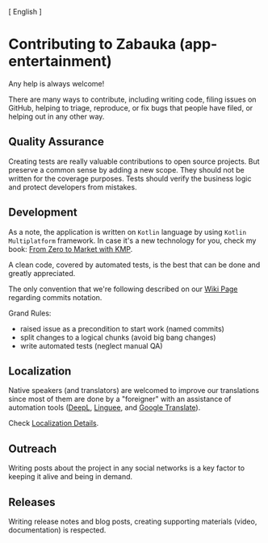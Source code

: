 [ English ]

# Contributing to Zabauka (app-entertainment)

Any help is always welcome!

There are many ways to contribute, including writing code, filing issues on GitHub, helping to 
triage, reproduce, or fix bugs that people have filed, or helping out in any other way.

## Quality Assurance

Creating tests are really valuable contributions to open source projects. But preserve a common sense by adding a new
scope. They should not be written for the coverage purposes. Tests should verify the business logic and protect 
developers from mistakes.

## Development

As a note, the application is written on `Kotlin` language by using `Kotlin Multiplatform` framework. In case it's a 
new technology for you, check my book: [From Zero to Market with KMP](./docs/implementation-flow/README.md).

A clean code, covered by automated tests, is the best that can be done and greatly appreciated.

The only convention that we're following described on our 
[Wiki Page](https://github.com/lyskouski/app-finance/wiki/Project-Notation)
regarding commits notation.

Grand Rules:
- raised issue as a precondition to start work (named commits)
- split changes to a logical chunks (avoid big bang changes)
- write automated tests (neglect manual QA)


## Localization

Native speakers (and translators) are welcomed to improve our translations since most of them are done by a "foreigner"
with an assistance of automation tools ([DeepL](https://www.deepl.com/translator), [Linguee](https://www.linguee.com/), 
and [Google Translate](https://translate.google.com/)). 

Check [Localization Details](./lib/README.md).

## Outreach

Writing posts about the project in any social networks is a key factor to keeping it alive and being in demand.

## Releases

Writing release notes and blog posts, creating supporting materials (video, documentation) is respected.
